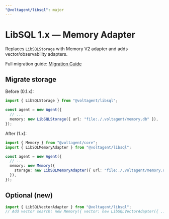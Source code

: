 ```yaml
---
"@voltagent/libsql": major
---
```


# LibSQL 1.x — Memory Adapter

Replaces `LibSQLStorage` with Memory V2 adapter and adds vector/observability adapters.

Full migration guide: [Migration Guide](https://voltagent.dev/docs/getting-started/migration-guide/)

## Migrate storage

Before (0.1.x):

```ts
import { LibSQLStorage } from "@voltagent/libsql";

const agent = new Agent({
  // ...
  memory: new LibSQLStorage({ url: "file:./.voltagent/memory.db" }),
});
```

After (1.x):

```ts
import { Memory } from "@voltagent/core";
import { LibSQLMemoryAdapter } from "@voltagent/libsql";

const agent = new Agent({
  // ...
  memory: new Memory({
    storage: new LibSQLMemoryAdapter({ url: "file:./.voltagent/memory.db" }),
  }),
});
```

## Optional (new)

```ts
import { LibSQLVectorAdapter } from "@voltagent/libsql";
// Add vector search: new Memory({ vector: new LibSQLVectorAdapter({ ... }) })
```
